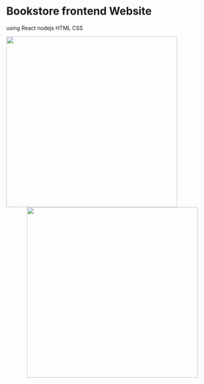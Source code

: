 # Bookstore frontend Website
using React nodejs  HTML CSS
<p>
<img align="left" width="450" src="https://github.com/Darshan-008/Website/blob/main/s1.png"><img align="right" width="450" src="https://github.com/Darshan-008/Website/blob/main/s2.png">
</p>
